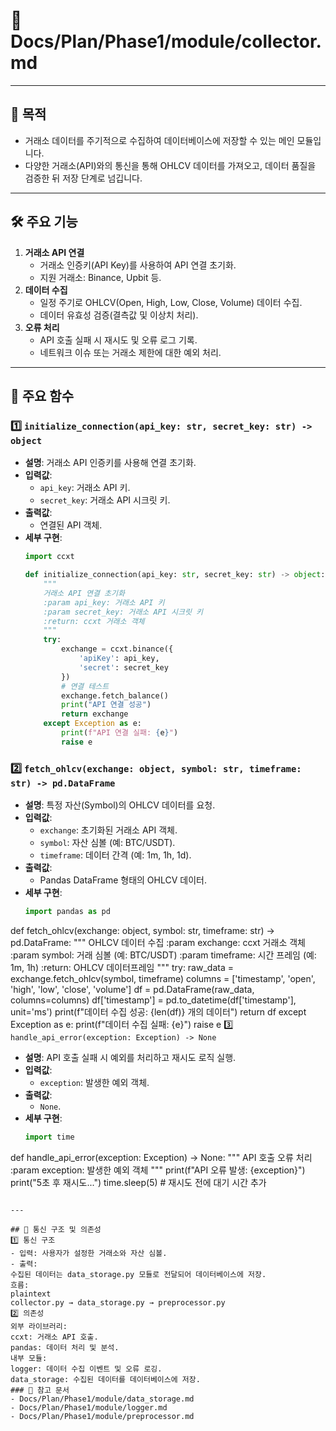 # 📁 Docs/Plan/Phase1/module/collector.md

---

## 📌 목적
- 거래소 데이터를 주기적으로 수집하여 데이터베이스에 저장할 수 있는 메인 모듈입니다.
- 다양한 거래소(API)와의 통신을 통해 OHLCV 데이터를 가져오고, 데이터 품질을 검증한 뒤 저장 단계로 넘깁니다.

---

## 🛠️ 주요 기능
1. **거래소 API 연결**
   - 거래소 인증키(API Key)를 사용하여 API 연결 초기화.
   - 지원 거래소: Binance, Upbit 등.
2. **데이터 수집**
   - 일정 주기로 OHLCV(Open, High, Low, Close, Volume) 데이터 수집.
   - 데이터 유효성 검증(결측값 및 이상치 처리).
3. **오류 처리**
   - API 호출 실패 시 재시도 및 오류 로그 기록.
   - 네트워크 이슈 또는 거래소 제한에 대한 예외 처리.

---

## 🧩 주요 함수

### 1️⃣ `initialize_connection(api_key: str, secret_key: str) -> object`
- **설명**: 거래소 API 인증키를 사용해 연결 초기화.
- **입력값**:
  - `api_key`: 거래소 API 키.
  - `secret_key`: 거래소 API 시크릿 키.
- **출력값**:
  - 연결된 API 객체.
- **세부 구현**:
  ```python
  import ccxt

  def initialize_connection(api_key: str, secret_key: str) -> object:
      """
      거래소 API 연결 초기화
      :param api_key: 거래소 API 키
      :param secret_key: 거래소 API 시크릿 키
      :return: ccxt 거래소 객체
      """
      try:
          exchange = ccxt.binance({
              'apiKey': api_key,
              'secret': secret_key
          })
          # 연결 테스트
          exchange.fetch_balance()
          print("API 연결 성공")
          return exchange
      except Exception as e:
          print(f"API 연결 실패: {e}")
          raise e
### 2️⃣ `fetch_ohlcv(exchange: object, symbol: str, timeframe: str) -> pd.DataFrame`
- **설명**: 특정 자산(Symbol)의 OHLCV 데이터를 요청.
- **입력값**:
  - `exchange`: 초기화된 거래소 API 객체.
  - `symbol`: 자산 심볼 (예: BTC/USDT).
  - `timeframe`: 데이터 간격 (예: 1m, 1h, 1d).
- **출력값**:
  - Pandas DataFrame 형태의 OHLCV 데이터.
- **세부 구현**:
  ```python
  import pandas as pd

def fetch_ohlcv(exchange: object, symbol: str, timeframe: str) -> pd.DataFrame:
    """
    OHLCV 데이터 수집
    :param exchange: ccxt 거래소 객체
    :param symbol: 거래 심볼 (예: BTC/USDT)
    :param timeframe: 시간 프레임 (예: 1m, 1h)
    :return: OHLCV 데이터프레임
    """
    try:
        raw_data = exchange.fetch_ohlcv(symbol, timeframe)
        columns = ['timestamp', 'open', 'high', 'low', 'close', 'volume']
        df = pd.DataFrame(raw_data, columns=columns)
        df['timestamp'] = pd.to_datetime(df['timestamp'], unit='ms')
        print(f"데이터 수집 성공: {len(df)} 개의 데이터")
        return df
    except Exception as e:
        print(f"데이터 수집 실패: {e}")
        raise e
3️⃣ `handle_api_error(exception: Exception) -> None`
- **설명**: API 호출 실패 시 예외를 처리하고 재시도 로직 실행.
- **입력값**:
  - `exception`: 발생한 예외 객체.
- **출력값**:
  - `None`.
- **세부 구현**:
  ```python
  import time

def handle_api_error(exception: Exception) -> None:
    """
    API 호출 오류 처리
    :param exception: 발생한 예외 객체
    """
    print(f"API 오류 발생: {exception}")
    print("5초 후 재시도...")
    time.sleep(5)  # 재시도 전에 대기 시간 추가
```

---

## 🔗 통신 구조 및 의존성
1️⃣ 통신 구조
- 입력: 사용자가 설정한 거래소와 자산 심볼.
- 출력:
수집된 데이터는 data_storage.py 모듈로 전달되어 데이터베이스에 저장.
흐름:
plaintext
collector.py → data_storage.py → preprocessor.py
2️⃣ 의존성
외부 라이브러리:
ccxt: 거래소 API 호출.
pandas: 데이터 처리 및 분석.
내부 모듈:
logger: 데이터 수집 이벤트 및 오류 로깅.
data_storage: 수집된 데이터를 데이터베이스에 저장.
### 📘 참고 문서
- Docs/Plan/Phase1/module/data_storage.md
- Docs/Plan/Phase1/module/logger.md
- Docs/Plan/Phase1/module/preprocessor.md
